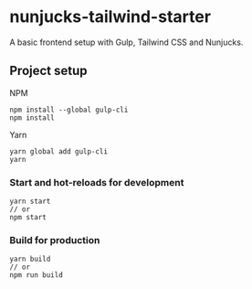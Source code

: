 # nunjucks-tailwind-starter

A basic frontend setup with Gulp, Tailwind CSS and Nunjucks.

## Project setup

NPM

```
npm install --global gulp-cli
npm install

```

Yarn

```
yarn global add gulp-cli
yarn
```

### Start and hot-reloads for development

```
yarn start
// or
npm start
```

### Build for production

```
yarn build
// or
npm run build
```
